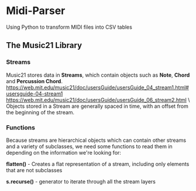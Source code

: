 # Midi-Parser
Using Python to transform MIDI files into CSV tables


## The Music21 Library

### Streams
Music21 stores data in **Streams**, which contain objects such as **Note**, **Chord** and **Percussion Chord**.
\
https://web.mit.edu/music21/doc/usersGuide/usersGuide_04_stream1.html#usersguide-04-stream1
https://web.mit.edu/music21/doc/usersGuide/usersGuide_06_stream2.html
\\
Objects stored in a Stream are generally spaced in time, with an offset from the beginning of the stream.

### Functions
Because streams are hierarchical objects which can contain other streams and a variety of subclasses, we need some functions to read them in depending on the information we're looking for:

**flatten()** - Creates a flat representation of a stream, including only elements that are not subclasses

**s.recurse()** - generator to iterate through all the stream layers
